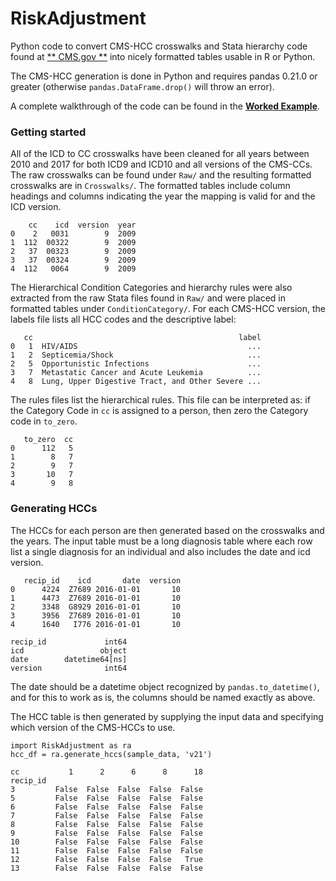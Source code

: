 # RiskAdjustment

Python code to convert CMS-HCC crosswalks and Stata hierarchy code found at [** CMS.gov **](https://www.cms.gov/Medicare/Health-Plans/MedicareAdvtgSpecRateStats/Risk-Adjustors.html) into nicely formatted tables usable in R or Python. 

The CMS-HCC generation is done in Python and requires pandas 0.21.0 or greater (otherwise `pandas.DataFrame.drop()` will throw an error).

A complete walkthrough of the code can be found in the [**Worked Example**](https://github.com/anthonylollo/RiskAdjustment/blob/master/WorkedExample.ipynb).

### Getting started

All of the ICD to CC crosswalks have been cleaned for all years between 2010 and 2017 for both ICD9 and ICD10 and all versions of the CMS-CCs. The raw crosswalks can be found under `Raw/` and the resulting formatted crosswalks are in `Crosswalks/`. The formatted tables include column headings and columns indicating the year the mapping is valid for and the ICD version.

        cc    icd  version  year
    0    2   0031        9  2009
    1  112  00322        9  2009
    2   37  00323        9  2009
    3   37  00324        9  2009
    4  112   0064        9  2009

The Hierarchical Condition Categories and hierarchy rules were also extracted from the raw Stata files found in `Raw/` and were placed in formatted tables under `ConditionCategory/`. For each CMS-HCC version, the labels file lists all HCC codes and the descriptive label:

       cc                                              label
    0   1  HIV/AIDS                                      ...
    1   2  Septicemia/Shock                              ...
    2   5  Opportunistic Infections                      ...
    3   7  Metastatic Cancer and Acute Leukemia          ...
    4   8  Lung, Upper Digestive Tract, and Other Severe ...

The rules files list the hierarchical rules. This file can be interpreted as: if the Category Code in `cc` is assigned to a person, then zero the Category code in `to_zero`. 

       to_zero  cc
    0      112   5
    1        8   7
    2        9   7
    3       10   7
    4        9   8

### Generating HCCs

The HCCs for each person are then generated based on the crosswalks and the years. The input table must be a long diagnosis table where each row list a single diagnosis for an individual and also includes the date and icd version. 

       recip_id    icd       date  version
    0      4224  Z7689 2016-01-01       10
    1      4473  Z7689 2016-01-01       10
    2      3348  G8929 2016-01-01       10
    3      3956  Z7689 2016-01-01       10
    4      1640   I776 2016-01-01       10

    recip_id             int64
    icd                 object
    date        datetime64[ns]
    version              int64

The date should be a datetime object recognized by `pandas.to_datetime()`, and for this to work as is, the columns should be named exactly as above. 

The HCC table is then generated by supplying the input data and specifying which version of the CMS-HCCs to use.

    import RiskAdjustment as ra
    hcc_df = ra.generate_hccs(sample_data, 'v21')
 
    cc           1      2      6      8      18
    recip_id                                   
    3         False  False  False  False  False
    5         False  False  False  False  False
    6         False  False  False  False  False
    7         False  False  False  False  False
    8         False  False  False  False  False
    9         False  False  False  False  False
    10        False  False  False  False  False
    11        False  False  False  False  False
    12        False  False  False  False   True
    13        False  False  False  False  False